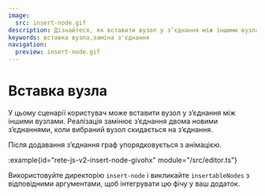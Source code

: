 ```yaml
---
image:
  src: insert-node.gif
description: Дізнайтеся, як вставити вузол у з’єднання між іншими вузлами. Реалізація замінює з’єднання двома новими з’єднаннями, коли вибраний вузол перекидається на з’єднання
keywords: вставка вузла,заміна з'єднання
navigation:
  preview: insert-node.gif
---
```


# Вставка вузла

У цьому сценарії користувач може вставити вузол у з’єднання між іншими вузлами. Реалізація замінює з’єднання двома новими з’єднаннями, коли вибраний вузол скидається на з’єднання.

Після додавання з’єднання граф упорядковується з анімацією.

:example{id="rete-js-v2-insert-node-givohx" module="/src/editor.ts"}

Використовуйте директорію `insert-node` і викликайте `insertableNodes` з відповідними аргументами, щоб інтегрувати цю фічу у ваш додаток.
